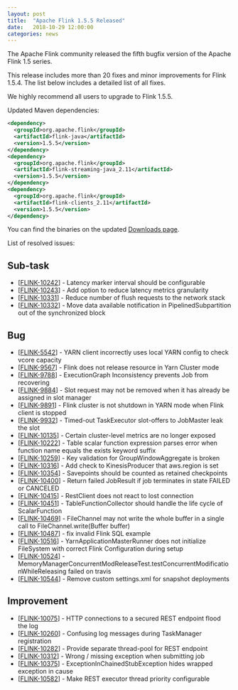 ```yaml
---
layout: post
title:  "Apache Flink 1.5.5 Released"
date:   2018-10-29 12:00:00
categories: news
---
```


The Apache Flink community released the fifth bugfix version of the Apache Flink 1.5 series.

This release includes more than 20 fixes and minor improvements for Flink 1.5.4. The list below includes a detailed list of all fixes.

We highly recommend all users to upgrade to Flink 1.5.5.

Updated Maven dependencies:

```xml
<dependency>
  <groupId>org.apache.flink</groupId>
  <artifactId>flink-java</artifactId>
  <version>1.5.5</version>
</dependency>
<dependency>
  <groupId>org.apache.flink</groupId>
  <artifactId>flink-streaming-java_2.11</artifactId>
  <version>1.5.5</version>
</dependency>
<dependency>
  <groupId>org.apache.flink</groupId>
  <artifactId>flink-clients_2.11</artifactId>
  <version>1.5.5</version>
</dependency>
```

You can find the binaries on the updated [Downloads page](http://flink.apache.org/downloads.html).

List of resolved issues:

<h2>        Sub-task
</h2>
<ul>
<li>[<a href='https://issues.apache.org/jira/browse/FLINK-10242'>FLINK-10242</a>] -         Latency marker interval should be configurable
</li>
<li>[<a href='https://issues.apache.org/jira/browse/FLINK-10243'>FLINK-10243</a>] -         Add option to reduce latency metrics granularity
</li>
<li>[<a href='https://issues.apache.org/jira/browse/FLINK-10331'>FLINK-10331</a>] -         Reduce number of flush requests to the network stack
</li>
<li>[<a href='https://issues.apache.org/jira/browse/FLINK-10332'>FLINK-10332</a>] -         Move data available notification in PipelinedSubpartition out of the synchronized block
</li>
</ul>
        
<h2>        Bug
</h2>
<ul>
<li>[<a href='https://issues.apache.org/jira/browse/FLINK-5542'>FLINK-5542</a>] -         YARN client incorrectly uses local YARN config to check vcore capacity
</li>
<li>[<a href='https://issues.apache.org/jira/browse/FLINK-9567'>FLINK-9567</a>] -         Flink does not release resource in Yarn Cluster mode
</li>
<li>[<a href='https://issues.apache.org/jira/browse/FLINK-9788'>FLINK-9788</a>] -         ExecutionGraph Inconsistency prevents Job from recovering
</li>
<li>[<a href='https://issues.apache.org/jira/browse/FLINK-9884'>FLINK-9884</a>] -         Slot request may not be removed when it has already be assigned in slot manager
</li>
<li>[<a href='https://issues.apache.org/jira/browse/FLINK-9891'>FLINK-9891</a>] -         Flink cluster is not shutdown in YARN mode when Flink client is stopped
</li>
<li>[<a href='https://issues.apache.org/jira/browse/FLINK-9932'>FLINK-9932</a>] -         Timed-out TaskExecutor slot-offers to JobMaster leak the slot
</li>
<li>[<a href='https://issues.apache.org/jira/browse/FLINK-10135'>FLINK-10135</a>] -         Certain cluster-level metrics are no longer exposed
</li>
<li>[<a href='https://issues.apache.org/jira/browse/FLINK-10222'>FLINK-10222</a>] -         Table scalar function expression parses error when function name equals the exists keyword suffix
</li>
<li>[<a href='https://issues.apache.org/jira/browse/FLINK-10259'>FLINK-10259</a>] -         Key validation for GroupWindowAggregate is broken
</li>
<li>[<a href='https://issues.apache.org/jira/browse/FLINK-10316'>FLINK-10316</a>] -         Add check to KinesisProducer that aws.region is set
</li>
<li>[<a href='https://issues.apache.org/jira/browse/FLINK-10354'>FLINK-10354</a>] -         Savepoints should be counted as retained checkpoints
</li>
<li>[<a href='https://issues.apache.org/jira/browse/FLINK-10400'>FLINK-10400</a>] -         Return failed JobResult if job terminates in state FAILED or CANCELED
</li>
<li>[<a href='https://issues.apache.org/jira/browse/FLINK-10415'>FLINK-10415</a>] -         RestClient does not react to lost connection
</li>
<li>[<a href='https://issues.apache.org/jira/browse/FLINK-10451'>FLINK-10451</a>] -         TableFunctionCollector should handle the life cycle of ScalarFunction
</li>
<li>[<a href='https://issues.apache.org/jira/browse/FLINK-10469'>FLINK-10469</a>] -         FileChannel may not write the whole buffer in a single call to FileChannel.write(Buffer buffer)
</li>
<li>[<a href='https://issues.apache.org/jira/browse/FLINK-10487'>FLINK-10487</a>] -         fix invalid Flink SQL example
</li>
<li>[<a href='https://issues.apache.org/jira/browse/FLINK-10516'>FLINK-10516</a>] -         YarnApplicationMasterRunner does not initialize FileSystem with correct Flink Configuration during setup
</li>
<li>[<a href='https://issues.apache.org/jira/browse/FLINK-10524'>FLINK-10524</a>] -         MemoryManagerConcurrentModReleaseTest.testConcurrentModificationWhileReleasing failed on travis
</li>
<li>[<a href='https://issues.apache.org/jira/browse/FLINK-10544'>FLINK-10544</a>] -         Remove custom settings.xml for snapshot deployments
</li>
</ul>
                
<h2>        Improvement
</h2>
<ul>
<li>[<a href='https://issues.apache.org/jira/browse/FLINK-10075'>FLINK-10075</a>] -         HTTP connections to a secured REST endpoint flood the log
</li>
<li>[<a href='https://issues.apache.org/jira/browse/FLINK-10260'>FLINK-10260</a>] -         Confusing log messages during TaskManager registration
</li>
<li>[<a href='https://issues.apache.org/jira/browse/FLINK-10282'>FLINK-10282</a>] -         Provide separate thread-pool for REST endpoint
</li>
<li>[<a href='https://issues.apache.org/jira/browse/FLINK-10312'>FLINK-10312</a>] -         Wrong / missing exception when submitting job
</li>
<li>[<a href='https://issues.apache.org/jira/browse/FLINK-10375'>FLINK-10375</a>] -         ExceptionInChainedStubException hides wrapped exception in cause
</li>
<li>[<a href='https://issues.apache.org/jira/browse/FLINK-10582'>FLINK-10582</a>] -         Make REST executor thread priority configurable
</li>
</ul>
